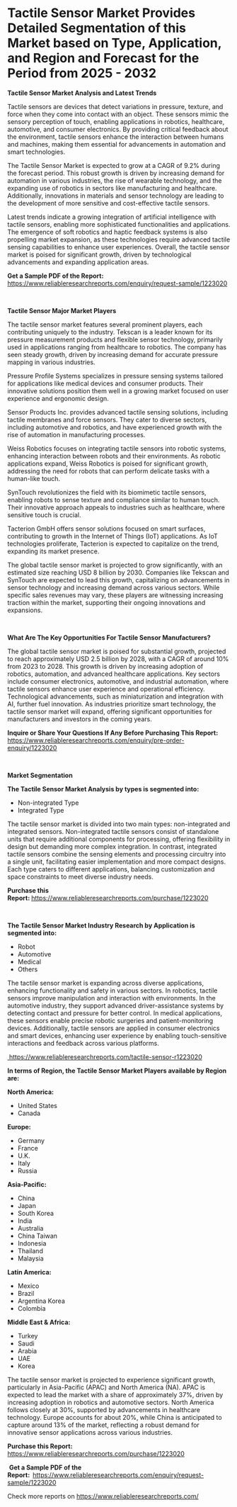 <p><h1>Tactile Sensor Market Provides Detailed Segmentation of this Market based on Type, Application, and Region and Forecast for the Period from 2025 - 2032</h1></p><p><strong>Tactile Sensor Market Analysis and Latest Trends</strong></p>
<p><p>Tactile sensors are devices that detect variations in pressure, texture, and force when they come into contact with an object. These sensors mimic the sensory perception of touch, enabling applications in robotics, healthcare, automotive, and consumer electronics. By providing critical feedback about the environment, tactile sensors enhance the interaction between humans and machines, making them essential for advancements in automation and smart technologies.</p><p>The Tactile Sensor Market is expected to grow at a CAGR of 9.2% during the forecast period. This robust growth is driven by increasing demand for automation in various industries, the rise of wearable technology, and the expanding use of robotics in sectors like manufacturing and healthcare. Additionally, innovations in materials and sensor technology are leading to the development of more sensitive and cost-effective tactile sensors.</p><p>Latest trends indicate a growing integration of artificial intelligence with tactile sensors, enabling more sophisticated functionalities and applications. The emergence of soft robotics and haptic feedback systems is also propelling market expansion, as these technologies require advanced tactile sensing capabilities to enhance user experiences. Overall, the tactile sensor market is poised for significant growth, driven by technological advancements and expanding application areas.</p></p>
<p><strong>Get a Sample PDF of the Report:&nbsp;</strong> <a href="https://www.reliableresearchreports.com/enquiry/request-sample/1223020?utm_campaign=2622&utm_medium=2&utm_source=Github&utm_content=ia&utm_term=22022025&utm_id=tactile-sensor">https://www.reliableresearchreports.com/enquiry/request-sample/1223020</a></p>
<p>&nbsp;</p>
<p><strong>Tactile Sensor Major Market Players</strong></p>
<p><p>The tactile sensor market features several prominent players, each contributing uniquely to the industry. Tekscan is a leader known for its pressure measurement products and flexible sensor technology, primarily used in applications ranging from healthcare to robotics. The company has seen steady growth, driven by increasing demand for accurate pressure mapping in various industries.</p><p>Pressure Profile Systems specializes in pressure sensing systems tailored for applications like medical devices and consumer products. Their innovative solutions position them well in a growing market focused on user experience and ergonomic design.</p><p>Sensor Products Inc. provides advanced tactile sensing solutions, including tactile membranes and force sensors. They cater to diverse sectors, including automotive and robotics, and have experienced growth with the rise of automation in manufacturing processes.</p><p>Weiss Robotics focuses on integrating tactile sensors into robotic systems, enhancing interaction between robots and their environments. As robotic applications expand, Weiss Robotics is poised for significant growth, addressing the need for robots that can perform delicate tasks with a human-like touch.</p><p>SynTouch revolutionizes the field with its biomimetic tactile sensors, enabling robots to sense texture and compliance similar to human touch. Their innovative approach appeals to industries such as healthcare, where sensitive touch is crucial.</p><p>Tacterion GmbH offers sensor solutions focused on smart surfaces, contributing to growth in the Internet of Things (IoT) applications. As IoT technologies proliferate, Tacterion is expected to capitalize on the trend, expanding its market presence.</p><p>The global tactile sensor market is projected to grow significantly, with an estimated size reaching USD 8 billion by 2030. Companies like Tekscan and SynTouch are expected to lead this growth, capitalizing on advancements in sensor technology and increasing demand across various sectors. While specific sales revenues may vary, these players are witnessing increasing traction within the market, supporting their ongoing innovations and expansions.</p></p>
<p>&nbsp;</p>
<p><strong>What Are The Key Opportunities For Tactile Sensor Manufacturers?</strong></p>
<p><p>The global tactile sensor market is poised for substantial growth, projected to reach approximately USD 2.5 billion by 2028, with a CAGR of around 10% from 2023 to 2028. This growth is driven by increasing adoption of robotics, automation, and advanced healthcare applications. Key sectors include consumer electronics, automotive, and industrial automation, where tactile sensors enhance user experience and operational efficiency. Technological advancements, such as miniaturization and integration with AI, further fuel innovation. As industries prioritize smart technology, the tactile sensor market will expand, offering significant opportunities for manufacturers and investors in the coming years.</p></p>
<p><strong>Inquire or Share Your Questions If Any Before Purchasing This Report:</strong> <a href="https://www.reliableresearchreports.com/enquiry/pre-order-enquiry/1223020?utm_campaign=2622&utm_medium=2&utm_source=Github&utm_content=ia&utm_term=22022025&utm_id=tactile-sensor">https://www.reliableresearchreports.com/enquiry/pre-order-enquiry/1223020</a></p>
<p>&nbsp;</p>
<p><strong>Market Segmentation</strong></p>
<p><strong>The Tactile Sensor Market Analysis by types is segmented into:</strong></p>
<p><ul><li>Non-integrated Type</li><li>Integrated Type</li></ul></p>
<p><p>The tactile sensor market is divided into two main types: non-integrated and integrated sensors. Non-integrated tactile sensors consist of standalone units that require additional components for processing, offering flexibility in design but demanding more complex integration. In contrast, integrated tactile sensors combine the sensing elements and processing circuitry into a single unit, facilitating easier implementation and more compact designs. Each type caters to different applications, balancing customization and space constraints to meet diverse industry needs.</p></p>
<p><strong>Purchase this Report:&nbsp;</strong><a href="https://www.reliableresearchreports.com/purchase/1223020?utm_campaign=2622&utm_medium=2&utm_source=Github&utm_content=ia&utm_term=22022025&utm_id=tactile-sensor">https://www.reliableresearchreports.com/purchase/1223020</a></p>
<p>&nbsp;</p>
<p><strong>The Tactile Sensor Market Industry Research by Application is segmented into:</strong></p>
<p><ul><li>Robot</li><li>Automotive</li><li>Medical</li><li>Others</li></ul></p>
<p><p>The tactile sensor market is expanding across diverse applications, enhancing functionality and safety in various sectors. In robotics, tactile sensors improve manipulation and interaction with environments. In the automotive industry, they support advanced driver-assistance systems by detecting contact and pressure for better control. In medical applications, these sensors enable precise robotic surgeries and patient-monitoring devices. Additionally, tactile sensors are applied in consumer electronics and smart devices, enhancing user experience by enabling touch-sensitive interactions and feedback across various platforms.</p></p>
<p><a href="https://www.reliableresearchreports.com/tactile-sensor-r1223020?utm_campaign=2622&utm_medium=2&utm_source=Github&utm_content=ia&utm_term=22022025&utm_id=tactile-sensor">&nbsp;https://www.reliableresearchreports.com/tactile-sensor-r1223020</a></p>
<p><strong>In terms of Region, the Tactile Sensor Market Players available by Region are:</strong></p>
<p>
    <p> <strong> North America: </strong>
        <ul>
            <li>United States</li>
            <li>Canada</li>
        </ul>
        </p> 
    <p> <strong> Europe: </strong>
        <ul>
            <li>Germany</li>
            <li>France</li>
            <li>U.K.</li>
            <li>Italy</li>
            <li>Russia</li>
        </ul>
        </p> 
    <p> <strong> Asia-Pacific: </strong>
        <ul>
            <li>China</li>
            <li>Japan</li>
            <li>South Korea</li>
            <li>India</li>
            <li>Australia</li>
            <li>China Taiwan</li>
            <li>Indonesia</li>
            <li>Thailand</li>
            <li>Malaysia</li>
        </ul>
        </p> 
    <p> <strong> Latin America: </strong>
        <ul>
            <li>Mexico</li>
            <li>Brazil</li>
            <li>Argentina Korea</li>
            <li>Colombia</li>
        </ul>
        </p> 
    <p> <strong> Middle East & Africa: </strong>
        <ul>
            <li>Turkey</li>
            <li>Saudi</li>
            <li>Arabia</li>
            <li>UAE</li>
            <li>Korea</li>
        </ul>
    </p>
    </p>
<p><p>The tactile sensor market is projected to experience significant growth, particularly in Asia-Pacific (APAC) and North America (NA). APAC is expected to lead the market with a share of approximately 37%, driven by increasing adoption in robotics and automotive sectors. North America follows closely at 30%, supported by advancements in healthcare technology. Europe accounts for about 20%, while China is anticipated to capture around 13% of the market, reflecting a robust demand for innovative sensor applications across various industries.</p></p>
<p><strong>Purchase this Report: </strong><a href="https://www.reliableresearchreports.com/purchase/1223020?utm_campaign=2622&utm_medium=2&utm_source=Github&utm_content=ia&utm_term=22022025&utm_id=tactile-sensor">https://www.reliableresearchreports.com/purchase/1223020</a></p>
<p>&nbsp;<strong>Get a Sample PDF of the Report:&nbsp;&nbsp;</strong><a href="https://www.reliableresearchreports.com/enquiry/request-sample/1223020?utm_campaign=2622&utm_medium=2&utm_source=Github&utm_content=ia&utm_term=22022025&utm_id=tactile-sensor">https://www.reliableresearchreports.com/enquiry/request-sample/1223020</a></p>
<p><strong></strong></p>
<p>Check more reports on <a href="https://www.reliableresearchreports.com/?utm_campaign=2622&utm_medium=2&utm_source=Github&utm_content=ia&utm_term=22022025&utm_id=tactile-sensor">https://www.reliableresearchreports.com/</a></p>